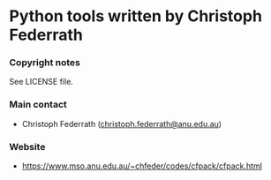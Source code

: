 # Python tools written by Christoph Federrath #

### Copyright notes ###

See LICENSE file.

### Main contact ###

* Christoph Federrath (christoph.federrath@anu.edu.au)

### Website ###

* https://www.mso.anu.edu.au/~chfeder/codes/cfpack/cfpack.html
